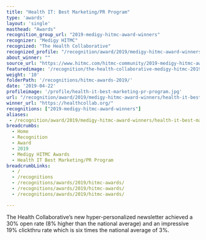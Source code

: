 ```yaml
---
title: "Health IT: Best Marketing/PR Program"
type: 'awards'
layout: 'single'
masthead: "Awards"
recognition_group_url: "2019-medigy-hitmc-award-winners"
recognizer: "Medigy HITMC"
recognized: "The Health Collaborative"
recognized_profile: "/recognition/award/2019/medigy-hitmc-award-winners/health-it-best-marketing-pr-program/"
about_winner: ""
source_url: "https://www.hitmc.com/hitmc-community/2019-medigy-hitmc-award-winners/"
featuredimage: '/recognition/the-health-collaborative-medigy-hitmc-2019-best-marketing-pr-program-of-the-year.jpg' 
weight: '10'
folderPath: '/recognitions/hitmc-awards-2019/'
date: '2019-04-22'
profileimage: '/profile/health-it-best-marketing-pr-program.jpg'
url: "/recognition/award/2019/medigy-hitmc-award-winners/health-it-best-marketing-pr-program/"
winner_url: "https://healthcollab.org/"
recognitions: ["2019-medigy-hitmc-award-winners"]
aliases:
 - /recognition/award/2019/medigy-hitmc-award-winners/health-it-best-marketing-pr-program/
breadcrumbs:
  - Home
  - Recognition
  - Award
  - 2019
  - Medigy HITMC Awards
  - Health IT Best Marketing/PR Program
breadcrumbLinks:
  - /
  - /recognitions
  - /recognitions/awards/2019/hitmc-awards/
  - /recognitions/awards/2019/hitmc-awards/
  - /recognitions/awards/2019/hitmc-awards/

---
```


The Health Collaborative’s new hyper-personalized newsletter achieved a 30% open rate (8% higher than the national average) and an impressive 19% clickthru rate which is six times the national average of 3%.